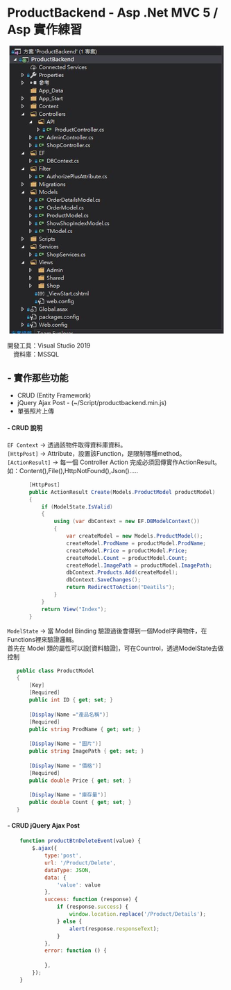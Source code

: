 # ProductBackend - Asp .Net MVC 5 / Asp  實作練習

<p align="center">
  <img src="https://github.com/yes123430/ProductBackend/blob/master/Description/PB01.JPG">
</p>

開發工具：Visual Studio 2019<br>
　資料庫：MSSQL<br>
 
## - 實作那些功能
* CRUD (Entity Framework)
* jQuery Ajax Post - (~/Script/productbackend.min.js)
* 單張照片上傳


#### - CRUD 說明
`EF Context` -> 透過該物件取得資料庫資料。<br>
`[HttpPost]` -> Attribute，設置該Function，是限制哪種method。<br>
`[ActionResult]` -> 每一個 Controller Action 完成必須回傳實作ActionResult。如：Content(),File(),HttpNotFound(),Json().....<br>
 ```csharp
        [HttpPost]
        public ActionResult Create(Models.ProductModel productModel)
        {
            if (ModelState.IsValid)
            {
                using (var dbContext = new EF.DBModelContext())
                {
                    var createModel = new Models.ProductModel();
                    createModel.ProdName = productModel.ProdName;
                    createModel.Price = productModel.Price;
                    createModel.Count = productModel.Count;
                    createModel.ImagePath = productModel.ImagePath;
                    dbContext.Products.Add(createModel);
                    dbContext.SaveChanges();
                    return RedirectToAction("Deatils");
                }
            }
            return View("Index");
        }
 ```      
`ModelState` -> 當 Model Binding 驗證過後會得到一個Model字典物件，在Functions裡來驗證邏輯。<br>
首先在 Model 類的屬性可以設[資料驗證]，可在Countrol，透過ModelState去做控制<br>
 
 ```csharp
    public class ProductModel
    {    
        [Key]
        [Required]
        public int ID { get; set; }

        [Display(Name ="產品名稱")]
        [Required]
        public string ProdName { get; set; }

        [Display(Name = "圖片")]
        public string ImagePath { get; set; }

        [Display(Name = "價格")]
        [Required]
        public double Price { get; set; }

        [Display(Name = "庫存量")]
        public double Count { get; set; }
    }
 ```
#### - CRUD jQuery Ajax Post
```javascript
    function productBtnDeleteEvent(value) {
        $.ajax({
            type:'post',
            url: '/Product/Delete',
            dataType: JSON,
            data: {
                'value': value
            },
            success: function (response) {
                if (response.success) {
                    window.location.replace('/Product/Details');
                } else {
                    alert(response.responseText);
                }
            },
            error: function () {

            },
        });
    }
```
